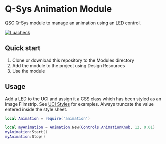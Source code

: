 # Q-Sys Animation Module

 QSC Q-Sys module to manage an animation using an LED control.
 
[![Luacheck](https://github.com/scsole/q-sys-module-animation/actions/workflows/luacheck.yml/badge.svg)](https://github.com/scsole/q-sys-module-animation/actions/workflows/luacheck.yml)

## Quick start

1. Clone or download this repository to the Modules directory
2. Add the module to the project using Design Resources
3. Use the module

## Usage

Add a LED to the UCI and assign it a CSS class which has been styled as an Image Filmstrip. See [UCI Styles](https://q-syshelp.qsc.com/q-sys_9.6/Index.htm#Schematic_Library/uci_styles.htm?Highlight=filmstrip) for examples. Always truncate the value entered inside the style sheet.

```lua
local Animation = require('animation')

local myAnimation = Animation.New(Controls.AnimationKnob, 12, 0.01)
myAnimation:Start()
myAnimation:Stop()
```
